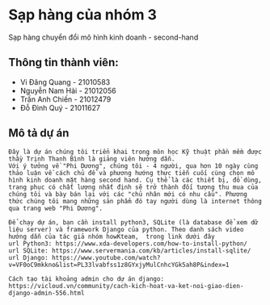 # Sạp hàng của nhóm 3
Sạp hàng chuyển đổi mô hình kinh doanh - second-hand
## Thông tin thành viên:  
- Vi Đăng Quang - 21010583 
- Nguyễn Nam Hải - 21012056   
- Trần Anh Chiến - 21012479  
- Đỗ Đình Quý - 21011627 
## Mô tả dự án

	Đây là dự án chúng tôi triển khai trong môn học Kỹ thuật phần mềm được thầy Trịnh Thanh Bình là giảng viên hướng dẫn.
	Với ý tưởng về "Phi Dương", chúng tôi - 4 người, qua hơn 10 ngày cùng thảo luận về cách chủ đề và phương hướng thực tiễn cuối cùng chọn mô hình kinh doanh mặt hàng second hand. Cụ thể là các thiết bị, đồ dùng, trang phục có chất lượng nhất định sẽ trở thành đối tượng thu mua của chúng tôi và bày bán lại với các "chủ nhân mới có nhu cầu". Phương thức chúng tôi mang những sản phẩm đó tay người dùng là internet thông qua trang web "Phi Dương".

	Để chạy dự án, bạn cần install python3, SQLite (là database để xem dữ liệu server) và framework Django của python. Theo danh sách video hướng dẫn của tác giả nhóm howKteam,  trong link dưới đây
	url Python3: https://www.xda-developers.com/how-to-install-python/
	url SQLite: https://www.servermania.com/kb/articles/install-sqlite/
	url Django: https://www.youtube.com/watch?v=VF0oC9mkkno&list=PL33lvabfss1z8GYxjyMulCnhcYGk5ah8P&index=1
	
	Cách tạo tài khoảng admin cho dự án django:
	https://vicloud.vn/community/cach-kich-hoat-va-ket-noi-giao-dien-django-admin-556.html
